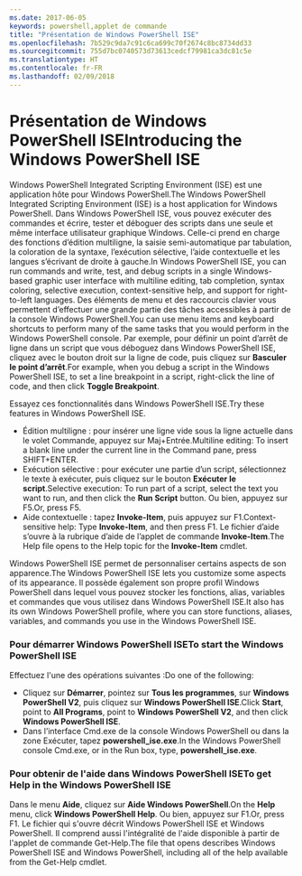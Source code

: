 ```yaml
---
ms.date: 2017-06-05
keywords: powershell,applet de commande
title: "Présentation de Windows PowerShell ISE"
ms.openlocfilehash: 7b529c9da7c91c6ca699c70f2674c8bc8734dd33
ms.sourcegitcommit: 755d7bc0740573d73613cedcf79981ca3dc81c5e
ms.translationtype: HT
ms.contentlocale: fr-FR
ms.lasthandoff: 02/09/2018
---
```

# <a name="introducing-the-windows-powershell-ise"></a><span data-ttu-id="14806-103">Présentation de Windows PowerShell ISE</span><span class="sxs-lookup"><span data-stu-id="14806-103">Introducing the Windows PowerShell ISE</span></span>

<span data-ttu-id="14806-104">Windows PowerShell Integrated Scripting Environment (ISE) est une application hôte pour Windows PowerShell.</span><span class="sxs-lookup"><span data-stu-id="14806-104">The Windows PowerShell Integrated Scripting Environment (ISE) is a host application for Windows PowerShell.</span></span> <span data-ttu-id="14806-105">Dans Windows PowerShell ISE, vous pouvez exécuter des commandes et écrire, tester et déboguer des scripts dans une seule et même interface utilisateur graphique Windows. Celle-ci prend en charge des fonctions d’édition multiligne, la saisie semi-automatique par tabulation, la coloration de la syntaxe, l’exécution sélective, l’aide contextuelle et les langues s’écrivant de droite à gauche.</span><span class="sxs-lookup"><span data-stu-id="14806-105">In Windows PowerShell ISE, you can run commands and write, test, and debug scripts in a single Windows-based graphic user interface with multiline editing, tab completion, syntax coloring, selective execution, context-sensitive help, and support for right-to-left languages.</span></span> <span data-ttu-id="14806-106">Des éléments de menu et des raccourcis clavier vous permettent d’effectuer une grande partie des tâches accessibles à partir de la console Windows PowerShell.</span><span class="sxs-lookup"><span data-stu-id="14806-106">You can use menu items and keyboard shortcuts to perform many of the same tasks that you would perform in the Windows PowerShell console.</span></span> <span data-ttu-id="14806-107">Par exemple, pour définir un point d’arrêt de ligne dans un script que vous déboguez dans Windows PowerShell ISE, cliquez avec le bouton droit sur la ligne de code, puis cliquez sur **Basculer le point d’arrêt**.</span><span class="sxs-lookup"><span data-stu-id="14806-107">For example, when you debug a script in the Windows PowerShell ISE, to set a line breakpoint in a script, right-click the line of code, and then click **Toggle Breakpoint**.</span></span>

<span data-ttu-id="14806-108">Essayez ces fonctionnalités dans Windows PowerShell ISE.</span><span class="sxs-lookup"><span data-stu-id="14806-108">Try these features in Windows PowerShell ISE.</span></span>

- <span data-ttu-id="14806-109">Édition multiligne : pour insérer une ligne vide sous la ligne actuelle dans le volet Commande, appuyez sur Maj+Entrée.</span><span class="sxs-lookup"><span data-stu-id="14806-109">Multiline editing: To insert a blank line under the current line in the Command pane, press SHIFT+ENTER.</span></span>
- <span data-ttu-id="14806-110">Exécution sélective : pour exécuter une partie d’un script, sélectionnez le texte à exécuter, puis cliquez sur le bouton **Exécuter le script**.</span><span class="sxs-lookup"><span data-stu-id="14806-110">Selective execution: To run part of a script, select the text you want to run, and then click the **Run Script** button.</span></span> <span data-ttu-id="14806-111">Ou bien, appuyez sur F5.</span><span class="sxs-lookup"><span data-stu-id="14806-111">Or, press F5.</span></span>
- <span data-ttu-id="14806-112">Aide contextuelle : tapez **Invoke-Item**, puis appuyez sur F1.</span><span class="sxs-lookup"><span data-stu-id="14806-112">Context-sensitive help: Type **Invoke-Item**, and then press F1.</span></span> <span data-ttu-id="14806-113">Le fichier d’aide s’ouvre à la rubrique d’aide de l’applet de commande **Invoke-Item**.</span><span class="sxs-lookup"><span data-stu-id="14806-113">The Help file opens to the Help topic for the **Invoke-Item** cmdlet.</span></span>

<span data-ttu-id="14806-114">Windows PowerShell ISE permet de personnaliser certains aspects de son apparence.</span><span class="sxs-lookup"><span data-stu-id="14806-114">The Windows PowerShell ISE lets you customize some aspects of its appearance.</span></span> <span data-ttu-id="14806-115">Il possède également son propre profil Windows PowerShell dans lequel vous pouvez stocker les fonctions, alias, variables et commandes que vous utilisez dans Windows PowerShell ISE.</span><span class="sxs-lookup"><span data-stu-id="14806-115">It also has its own Windows PowerShell profile, where you can store functions, aliases, variables, and commands you use in the Windows PowerShell ISE.</span></span>

### <a name="to-start-the-windows-powershell-ise"></a><span data-ttu-id="14806-116">Pour démarrer Windows PowerShell ISE</span><span class="sxs-lookup"><span data-stu-id="14806-116">To start the Windows PowerShell ISE</span></span>

<span data-ttu-id="14806-117">Effectuez l'une des opérations suivantes :</span><span class="sxs-lookup"><span data-stu-id="14806-117">Do one of the following:</span></span>

- <span data-ttu-id="14806-118">Cliquez sur **Démarrer**, pointez sur **Tous les programmes**, sur **Windows PowerShell V2**, puis cliquez sur **Windows PowerShell ISE**.</span><span class="sxs-lookup"><span data-stu-id="14806-118">Click **Start**, point to **All Programs**, point to **Windows PowerShell V2**, and then click **Windows PowerShell ISE**.</span></span>
- <span data-ttu-id="14806-119">Dans l’interface Cmd.exe de la console Windows PowerShell ou dans la zone Exécuter, tapez **powershell_ise.exe**.</span><span class="sxs-lookup"><span data-stu-id="14806-119">In the Windows PowerShell console Cmd.exe, or in the Run box, type, **powershell_ise.exe**.</span></span>

### <a name="to-get-help-in-the-windows-powershell-ise"></a><span data-ttu-id="14806-120">Pour obtenir de l'aide dans Windows PowerShell ISE</span><span class="sxs-lookup"><span data-stu-id="14806-120">To get Help in the Windows PowerShell ISE</span></span>

<span data-ttu-id="14806-121">Dans le menu **Aide**, cliquez sur **Aide Windows PowerShell**.</span><span class="sxs-lookup"><span data-stu-id="14806-121">On the **Help** menu, click **Windows PowerShell Help**.</span></span> <span data-ttu-id="14806-122">Ou bien, appuyez sur F1.</span><span class="sxs-lookup"><span data-stu-id="14806-122">Or, press F1.</span></span> <span data-ttu-id="14806-123">Le fichier qui s'ouvre décrit Windows PowerShell ISE et Windows PowerShell. Il comprend aussi l'intégralité de l'aide disponible à partir de l'applet de commande Get-Help.</span><span class="sxs-lookup"><span data-stu-id="14806-123">The file that opens describes Windows PowerShell ISE and Windows PowerShell, including all of the help available from the Get-Help cmdlet.</span></span>
